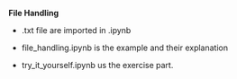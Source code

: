 <b><c>File Handling</c></b>

- .txt file are imported in .ipynb

- file_handling.ipynb is the example and their explanation

- try_it_yourself.ipynb us the exercise part.